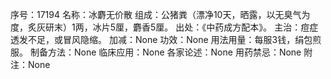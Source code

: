 序号：17194
名称：冰麝无价散
组成：公猪粪（漂净10天，晒露，以无臭气为度，炙灰研末）1两，冰片5厘，麝香5厘。
出处：《中药成方配本》。
主治：痘症透发不足，或冒风隐缩。
加减：None
功效：None
用法用量：每服3钱，绢包煎服。
制备方法：None
临床应用：None
各家论述：None
用药禁忌：None
附注：None
